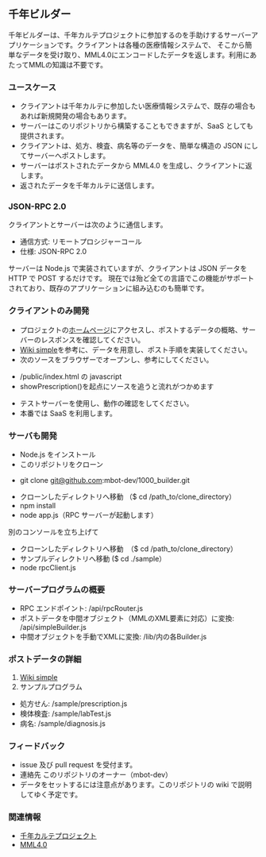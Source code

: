 ## 千年ビルダー

千年ビルダーは、千年カルテプロジェクトに参加するのを手助けするサーバーアプリケーションです。クライアントは各種の医療情報システムで、
そこから簡単なデータを受け取り、MML4.0にエンコードしたデータを返します。利用にあたってMMLの知識は不要です。


### ユースケース

 * クライアントは千年カルテに参加したい医療情報システムで、既存の場合もあれば新規開発の場合もあります。
 * サーバーはこのリポジトリから構築することもできますが、SaaS としても提供されます。
 * クライアントは、処方、検査、病名等のデータを、簡単な構造の JSON にしてサーバーへポストします。
 * サーバーはポストされたデータから MML4.0 を生成し、クライアントに返します。
 * 返されたデータを千年カルテに送信します。


### JSON-RPC 2.0
クライアントとサーバーは次のように通信します。

* 通信方式: リモートプロシジャーコール
* 仕様: JSON-RPC 2.0

サーバーは Node.js で実装されていますが、クライアントは JSON データを HTTP で POST するだけです。
現在では殆ど全ての言語でこの機能がサポートされており、既存のアプリケーションに組み込むのも簡単です。


### クライアントのみ開発

 * プロジェクトの[ホームページ](https://1000-builder.au-syd.mybluemix.net)にアクセスし、ポストするデータの概略、サーバーのレスポンスを確認してください。
 * [Wiki simple](https://github.com/mbot-dev/1000_builder/wiki/simple)を参考に、データを用意し、ポスト手順を実装してください。
 * 次のソースをブラウザーでオープンし、参考にしてください。
  - /public/index.html の javascript
  - showPrescription()を起点にソースを追うと流れがつかめます
 * テストサーバーを使用し、動作の確認をしてください。
 * 本番では SaaS を利用します。


### サーバも開発

* Node.js をインストール
* このリポジトリをクローン
 - git clone git@github.com:mbot-dev/1000_builder.git
* クローンしたディレクトリへ移動 （$ cd /path_to/clone_directory）
* npm install
* node app.js（RPC サーバーが起動します）

別のコンソールを立ち上げて

 * クローンしたディレクトリへ移動　（$ cd /path_to/clone_directory）
 * サンプルディレクトリへ移動 ($ cd ./sample）
 * node rpcClient.js


### サーバープログラムの概要

  * RPC エンドポイント: /api/rpcRouter.js
  * ポストデータを中間オブジェクト（MMLのXML要素に対応）に変換: /api/simpleBuilder.js
  * 中間オブジェクトを手動でXMLに変換: /lib/内の各Builder.js


### ポストデータの詳細

 1. [Wiki simple](https://github.com/mbot-dev/1000_builder/wiki/simple)
 2. サンプルプログラム
  - 処方せん: /sample/prescription.js
  - 検体検査: /sample/labTest.js
  - 病名: /sample/diagnosis.js


### フィードバック

 * issue 及び pull request を受付ます。
 * 連絡先 このリポジトリのオーナー（mbot-dev）
 * データをセットするには注意点があります。このリポジトリの wiki で説明してゆく予定です。

### 関連情報

 * [千年カルテプロジェクト](https://www.facebook.com/gEHR-398609153661839/)
 * [MML4.0](http://www.medxml.net/MML40j/mml4.html)
